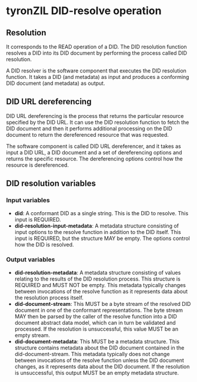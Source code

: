 # tyronZIL DID-resolve operation

## Resolution

It corresponds to the READ operation of a DID. The DID resolution function resolves a DID into its DID document by performing the process called DID resolution.

A DID resolver is the software component that executes the DID resolution function. It takes a DID (and metadata) as input and produces a conforming DID document (and metadata) as output.

## DID URL dereferencing

DID URL dereferencing is the process that returns the particular resource specified by the DID URL. It can use the DID resolution function to fetch the DID document and then it performs additional processing on the DID document to return the dereferenced resource that was requested.

The software component is called DID URL dereferencer, and it takes as input a DID URL, a DID document and a set of dereferencing options and returns the specific resource. The dereferencing options control how the resource is dereferenced.

## DID resolution variables

### Input variables

- **did**: A conformant DID as a single string. This is the DID to resolve. This input is REQUIRED.
- **did-resolution-input-metadata**: A metadata structure consisting of input options to the resolve function in addition to the DID itself. This input is REQUIRED, but the structure MAY be empty. The options control how the DID is resolved.

### Output variables

- **did-resolution-metadata**: A metadata structure consisting of values relating to the results of the DID resolution process. This structure is REQUIRED and MUST NOT be empty. This metadata typically changes between invocations of the resolve function as it represents data about the resolution process itself.
- **did-document-stream**: This MUST be a byte stream of the resolved DID document in one of the conformant representations. The byte stream MAY then be parsed by the caller of the resolve function into a DID document abstract data model, which can in turn be validated and processed. If the resolution is unsuccessful, this value MUST be an empty stream.
- **did-document-metadata**: This MUST be a metadata structure. This structure contains metadata about the DID document contained in the did-document-stream. This metadata typically does not change between invocations of the resolve function unless the DID document changes, as it represents data about the DID document. If the resolution is unsuccessful, this output MUST be an empty metadata structure.